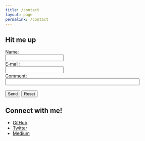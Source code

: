 ```yaml
---
title: /contact
layout: page
permalink: /contact
---
```

## Hit me up

<form action="mailto:tyler@neherdata.io" method="post" enctype="text/plain">
Name:<br>
<input type="text" name="name"><br>
E-mail:<br>
<input type="text" name="mail"><br>
Comment:<br>
<input type="text" name="comment" size="50"><br><br>
<input type="submit" value="Send">
<input type="reset" value="Reset">
</form>


## Connect with me!
- [GitHub](https://github.com/tylermneher)
- [Twitter](https://twitter.com/tylermneher)
- [Medium](https://medium.com/@tylermneher)